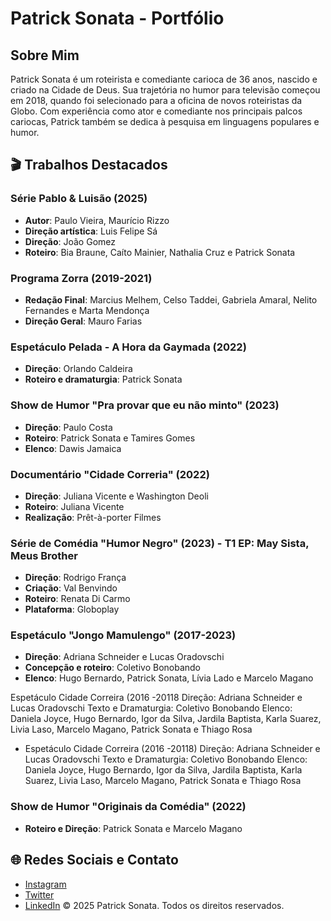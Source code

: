 # Patrick Sonata - Portfólio

##  Sobre Mim

Patrick Sonata é um roteirista e comediante carioca de 36 anos, nascido e criado na Cidade de Deus. Sua trajetória no humor para televisão começou em 2018, quando foi selecionado para a oficina de novos roteiristas da Globo. Com experiência como ator e comediante nos principais palcos cariocas, Patrick também se dedica à pesquisa em linguagens populares e humor.

## 🎬 Trabalhos Destacados

### Série Pablo & Luisão (2025)
- **Autor**: Paulo Vieira, Maurício Rizzo
- **Direção artística**: Luis Felipe Sá
- **Direção**: João Gomez
- **Roteiro**: Bia Braune, Caíto Mainier, Nathalia Cruz e Patrick Sonata

### Programa Zorra (2019-2021)
- **Redação Final**: Marcius Melhem, Celso Taddei, Gabriela Amaral, Nelito Fernandes e Marta Mendonça
- **Direção Geral**: Mauro Farias

### Espetáculo Pelada - A Hora da Gaymada (2022)
- **Direção**: Orlando Caldeira
- **Roteiro e dramaturgia**: Patrick Sonata

### Show de Humor "Pra provar que eu não minto" (2023)
- **Direção**: Paulo Costa
- **Roteiro**: Patrick Sonata e Tamires Gomes
- **Elenco**: Dawis Jamaica

### Documentário "Cidade Correria" (2022)
- **Direção**: Juliana Vicente e Washington Deoli
- **Roteiro**: Juliana Vicente
- **Realização**: Prêt-à-porter Filmes

### Série de Comédia "Humor Negro" (2023) - T1 EP: May Sista, Meus Brother
- **Direção**: Rodrigo França
- **Criação**: Val Benvindo
- **Roteiro**: Renata Di Carmo
- **Plataforma**: Globoplay

### Espetáculo "Jongo Mamulengo" (2017-2023)
- **Direção**: Adriana Schneider e Lucas Oradovschi
- **Concepção e roteiro**: Coletivo Bonobando
- **Elenco**: Hugo Bernardo, Patrick Sonata, Lívia Lado e Marcelo Magano


Espetáculo 
 Cidade  Correira (2016 -20118
 Direção: Adriana Schneider e Lucas Oradovschi 
Texto e Dramaturgia: Coletivo Bonobando 
Elenco: Daniela Joyce, Hugo Bernardo, Igor da Silva, Jardila Baptista, Karla Suarez, Livia Laso, Marcelo Magano, Patrick Sonata e Thiago Rosa

- Espetáculo 
 Cidade  Correira (2016 -20118)
Direção: Adriana Schneider e Lucas Oradovschi 
Texto e Dramaturgia: Coletivo Bonobando 
Elenco: Daniela Joyce, Hugo Bernardo, Igor da Silva, Jardila Baptista, Karla Suarez, Livia Laso, Marcelo Magano, Patrick Sonata e Thiago Rosa

### Show de Humor "Originais da Comédia" (2022)
- **Roteiro e Direção**: Patrick Sonata e Marcelo Magano

## 🌐 Redes Sociais e Contato

- [Instagram](https://instagram.com/)
- [Twitter](https://twitter.com/)
- [LinkedIn](https://linkedin.com/)
© 2025 Patrick Sonata. Todos os direitos reservados.
